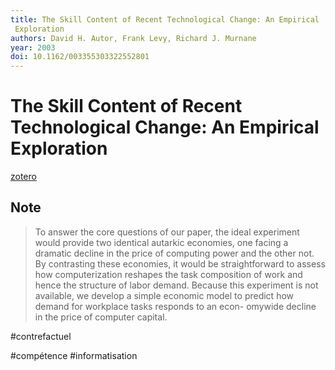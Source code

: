 ```yaml
---
title: The Skill Content of Recent Technological Change: An Empirical 
 Exploration
authors: David H. Autor, Frank Levy, Richard J. Murnane
year: 2003
doi: 10.1162/003355303322552801
---
```


# The Skill Content of Recent Technological Change: An Empirical Exploration

[zotero](zotero://select/items/@autor2003)

## Note

> To answer the core questions of our paper, the ideal experiment would provide two identical autarkic economies, one facing a dramatic decline in the price of computing power and the other not. By contrasting these economies, it would be straightforward to assess how computerization reshapes the task composition of work and hence the structure of labor demand. Because this experiment is not available, we develop a simple economic model to predict how demand for workplace tasks responds to an econ- omywide decline in the price of computer capital.

#contrefactuel



#compétence #informatisation 